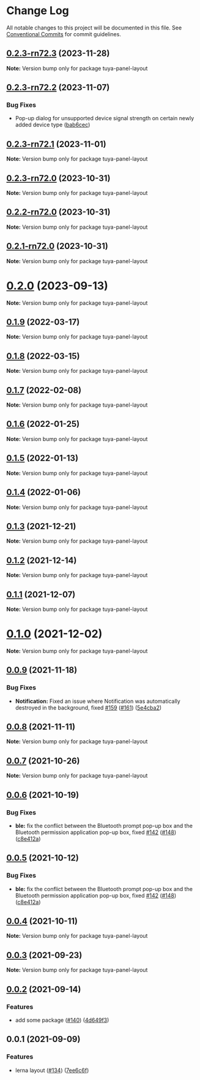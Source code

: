 # Change Log

All notable changes to this project will be documented in this file.
See [Conventional Commits](https://conventionalcommits.org) for commit guidelines.

## [0.2.3-rn72.3](https://github.com/tuya/tuya-panel-kit/compare/tuya-panel-layout@0.2.3-rn72.2...tuya-panel-layout@0.2.3-rn72.3) (2023-11-28)

**Note:** Version bump only for package tuya-panel-layout





## [0.2.3-rn72.2](https://github.com/tuya/tuya-panel-kit/compare/tuya-panel-layout@0.2.3-rn72.1...tuya-panel-layout@0.2.3-rn72.2) (2023-11-07)


### Bug Fixes

* Pop-up dialog for unsupported device signal strength on certain newly added device type ([bab6cec](https://github.com/tuya/tuya-panel-kit/commit/bab6cec28694148e93738cdedf3cad7c023257fd))





## [0.2.3-rn72.1](https://github.com/tuya/tuya-panel-kit/compare/tuya-panel-layout@0.2.3-rn72.0...tuya-panel-layout@0.2.3-rn72.1) (2023-11-01)

**Note:** Version bump only for package tuya-panel-layout





## [0.2.3-rn72.0](https://github.com/tuya/tuya-panel-kit/compare/tuya-panel-layout@0.2.2-rn72.0...tuya-panel-layout@0.2.3-rn72.0) (2023-10-31)

**Note:** Version bump only for package tuya-panel-layout





## [0.2.2-rn72.0](https://github.com/tuya/tuya-panel-kit/compare/tuya-panel-layout@0.2.1-rn72.0...tuya-panel-layout@0.2.2-rn72.0) (2023-10-31)

**Note:** Version bump only for package tuya-panel-layout





## [0.2.1-rn72.0](https://github.com/tuya/tuya-panel-kit/compare/tuya-panel-layout@0.2.0...tuya-panel-layout@0.2.1-rn72.0) (2023-10-31)

**Note:** Version bump only for package tuya-panel-layout





# [0.2.0](https://github.com/tuya/tuya-panel-kit/compare/tuya-panel-layout@0.1.9...tuya-panel-layout@0.2.0) (2023-09-13)

**Note:** Version bump only for package tuya-panel-layout





## [0.1.9](https://github.com/tuya/tuya-panel-kit/compare/tuya-panel-layout@0.1.8...tuya-panel-layout@0.1.9) (2022-03-17)

**Note:** Version bump only for package tuya-panel-layout





## [0.1.8](https://github.com/tuya/tuya-panel-kit/compare/tuya-panel-layout@0.1.7...tuya-panel-layout@0.1.8) (2022-03-15)

**Note:** Version bump only for package tuya-panel-layout





## [0.1.7](https://github.com/tuya/tuya-panel-kit/compare/tuya-panel-layout@0.1.6...tuya-panel-layout@0.1.7) (2022-02-08)

**Note:** Version bump only for package tuya-panel-layout





## [0.1.6](https://github.com/tuya/tuya-panel-kit/compare/tuya-panel-layout@0.1.5...tuya-panel-layout@0.1.6) (2022-01-25)

**Note:** Version bump only for package tuya-panel-layout





## [0.1.5](https://github.com/tuya/tuya-panel-kit/compare/tuya-panel-layout@0.1.4...tuya-panel-layout@0.1.5) (2022-01-13)

**Note:** Version bump only for package tuya-panel-layout





## [0.1.4](https://github.com/tuya/tuya-panel-kit/compare/tuya-panel-layout@0.1.3...tuya-panel-layout@0.1.4) (2022-01-06)

**Note:** Version bump only for package tuya-panel-layout





## [0.1.3](https://github.com/tuya/tuya-panel-kit/compare/tuya-panel-layout@0.1.2...tuya-panel-layout@0.1.3) (2021-12-21)

**Note:** Version bump only for package tuya-panel-layout





## [0.1.2](https://github.com/tuya/tuya-panel-kit/compare/tuya-panel-layout@0.1.1...tuya-panel-layout@0.1.2) (2021-12-14)

**Note:** Version bump only for package tuya-panel-layout





## [0.1.1](https://github.com/tuya/tuya-panel-kit/compare/tuya-panel-layout@0.0.9...tuya-panel-layout@0.1.1) (2021-12-07)

**Note:** Version bump only for package tuya-panel-layout





# [0.1.0](https://github.com/tuya/tuya-panel-kit/compare/tuya-panel-layout@0.0.9...tuya-panel-layout@0.1.0) (2021-12-02)

**Note:** Version bump only for package tuya-panel-layout





## [0.0.9](https://github.com/tuya/tuya-panel-kit/compare/tuya-panel-layout@0.0.8...tuya-panel-layout@0.0.9) (2021-11-18)


### Bug Fixes

* **Notification:** Fixed an issue where Notification was automatically destroyed in the background, fixed [#159](https://github.com/tuya/tuya-panel-kit/issues/159) ([#161](https://github.com/tuya/tuya-panel-kit/issues/161)) ([5e4cba2](https://github.com/tuya/tuya-panel-kit/commit/5e4cba201339418b05b77dffa667c6ab85ec3724))





## [0.0.8](https://github.com/tuya/tuya-panel-kit/compare/tuya-panel-layout@0.0.7...tuya-panel-layout@0.0.8) (2021-11-11)

**Note:** Version bump only for package tuya-panel-layout





## [0.0.7](https://github.com/tuya/tuya-panel-kit/compare/tuya-panel-layout@0.0.6...tuya-panel-layout@0.0.7) (2021-10-26)

**Note:** Version bump only for package tuya-panel-layout





## [0.0.6](https://github.com/tuya/tuya-panel-kit/compare/tuya-panel-layout@0.0.4...tuya-panel-layout@0.0.6) (2021-10-19)


### Bug Fixes

* **ble:** fix the conflict between the Bluetooth prompt pop-up box and the Bluetooth permission application pop-up box, fixed [#142](https://github.com/tuya/tuya-panel-kit/issues/142) ([#148](https://github.com/tuya/tuya-panel-kit/issues/148)) ([c8e412a](https://github.com/tuya/tuya-panel-kit/commit/c8e412a0c6989cd99ac91b721346beb068a7ef1d))





## [0.0.5](https://github.com/tuya/tuya-panel-kit/compare/tuya-panel-layout@0.0.4...tuya-panel-layout@0.0.5) (2021-10-12)


### Bug Fixes

* **ble:** fix the conflict between the Bluetooth prompt pop-up box and the Bluetooth permission application pop-up box, fixed [#142](https://github.com/tuya/tuya-panel-kit/issues/142) ([#148](https://github.com/tuya/tuya-panel-kit/issues/148)) ([c8e412a](https://github.com/tuya/tuya-panel-kit/commit/c8e412a0c6989cd99ac91b721346beb068a7ef1d))





## [0.0.4](https://github.com/tuya/tuya-panel-kit/compare/tuya-panel-layout@0.0.3...tuya-panel-layout@0.0.4) (2021-10-11)

**Note:** Version bump only for package tuya-panel-layout





## [0.0.3](https://github.com/tuya/tuya-panel-kit/compare/tuya-panel-layout@0.0.2...tuya-panel-layout@0.0.3) (2021-09-23)

**Note:** Version bump only for package tuya-panel-layout





## [0.0.2](https://github.com/tuya/tuya-panel-kit/compare/tuya-panel-layout@0.0.1...tuya-panel-layout@0.0.2) (2021-09-14)


### Features

* add some package ([#140](https://github.com/tuya/tuya-panel-kit/issues/140)) ([4d649f3](https://github.com/tuya/tuya-panel-kit/commit/4d649f3020ac96bc9aa16c0d27f925b13244317c))





## 0.0.1 (2021-09-09)


### Features

* lerna layout ([#134](https://github.com/tuya/tuya-panel-kit/issues/134)) ([7ee6c6f](https://github.com/tuya/tuya-panel-kit/commit/7ee6c6fd4f7a3f4131da3099b6b203ba9097fe1d))
